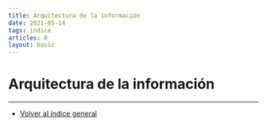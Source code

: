 ```yaml
---
title: Arquitectura de la información
date: 2021-05-14
tags: indice
articles: 0
layout: basic
---
```


# Arquitectura de la información



***

- [Volver al índice general](../index)
